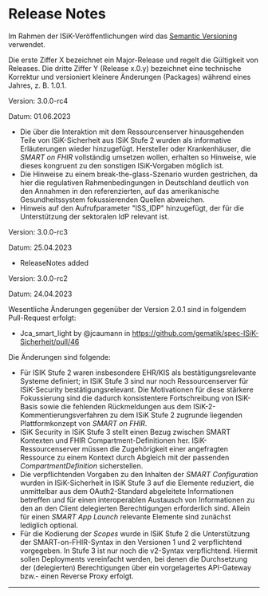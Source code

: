 # Release Notes

Im Rahmen der ISiK-Veröffentlichungen wird das [Semantic Versioning](https://semver.org/lang/de/) verwendet.

Die erste Ziffer X bezeichnet ein Major-Release und regelt die Gültigkeit von Releases. Die dritte Ziffer Y (Release x.0.y) bezeichnet eine technische Korrektur und versioniert kleinere Änderungen (Packages) während eines Jahres, z. B. 1.0.1.

Version: 3.0.0-rc4

Datum: 01.06.2023

* Die über die Interaktion mit dem Ressourcenserver hinausgehenden Teile von ISiK-Sicherheit aus ISiK Stufe 2 wurden als informative Erläuterungen wieder hinzugefügt. Hersteller oder Krankenhäuser, die _SMART on FHIR_ vollständig umsetzen wollen, erhalten so Hinweise, wie dieses kongruent zu den sonstigen ISiK-Vorgaben möglich ist.
* Die Hinweise zu einem break-the-glass-Szenario wurden gestrichen, da hier die regulativen Rahmenbedingungen in Deutschland deutlich von den Annahmen in den referenzierten, auf das amerikanische Gesundheitssystem fokussierenden Quellen abweichen.
* Hinweis auf den Aufrufparameter "ISS_IDP" hinzugefügt, der für die Unterstützung der sektoralen IdP relevant ist.

Version: 3.0.0-rc3

Datum: 25.04.2023

* ReleaseNotes added


Version: 3.0.0-rc2

Datum: 24.04.2023

Wesentliche Änderungen gegenüber der Version 2.0.1 sind in folgendem Pull-Request erfolgt:
* Jca_smart_light by @jcaumann in https://github.com/gematik/spec-ISiK-Sicherheit/pull/46

Die Änderungen sind folgende:
*	Für ISIK Stufe 2 waren insbesondere EHR/KIS als bestätigungsrelevante Systeme definiert; in ISiK Stufe 3 sind nur noch Ressourcenserver für ISiK-Security bestätigungsrelevant. Die Motivationen für diese stärkere Fokussierung sind die dadurch konsistentere Fortschreibung von ISiK-Basis sowie die fehlenden Rückmeldungen aus dem ISiK-2-Kommentierungsverfahren zu dem ISiK Stufe 2 zugrunde liegenden Plattformkonzept von _SMART on FHIR_. 
* ISiK Security in ISiK Stufe 3 stellt einen Bezug zwischen SMART Kontexten und FHIR Compartment-Definitionen her. ISiK-Ressourcenserver müssen die Zugehörigkeit einer angefragten Ressource zu einem Kontext durch Abgleich mit der passenden _CompartmentDefinition_ sicherstellen. 
*	Die verpflichtenden Vorgaben zu den Inhalten der _SMART Configuration_ wurden in ISiK-Sicherheit in ISiK Stufe 3 auf die Elemente reduziert, die unmittelbar aus dem OAuth2-Standard abgeleitete Informationen betreffen und für einen interoperablen Austausch von Informationen zu den an den Client delegierten Berechtigungen erforderlich sind. Allein für einen _SMART App Launch_ relevante Elemente sind zunächst lediglich optional.
*	Für die Kodierung der _Scopes_ wurde in ISiK Stufe 2 die Unterstützung der SMART-on-FHIR-Syntax in den Versionen 1 und 2 verpflichtend vorgegeben. In Stufe 3 ist nur noch die v2-Syntax verpflichtend. Hiermit sollen Deployments vereinfacht werden, bei denen die Durchsetzung der (delegierten) Berechtigungen über ein vorgelagertes API-Gateway bzw.- einen Reverse Proxy erfolgt.


----
